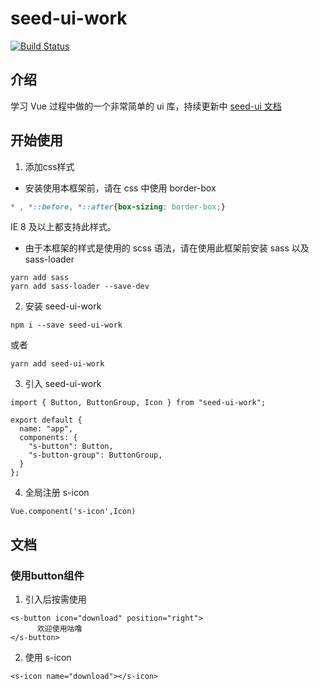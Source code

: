 # seed-ui-work
[![Build Status](https://travis-ci.org/SethLee23/seed-ui.svg?branch=master)](https://travis-ci.org/SethLee23/seed-ui)

## 介绍
学习 Vue 过程中做的一个非常简单的 ui 库，持续更新中
[seed-ui 文档]( https://sethlee23.github.io/seed-ui/)
## 开始使用

1. 添加css样式
* 安装使用本框架前，请在 css 中使用 border-box
```css
* , *::before, *::after{box-sizing: border-box;}
```
IE 8 及以上都支持此样式。
* 由于本框架的样式是使用的 scss 语法，请在使用此框架前安装 sass 以及 sass-loader 
```
yarn add sass
yarn add sass-loader --save-dev
```
2. 安装 seed-ui-work
```
npm i --save seed-ui-work
```
或者
```
yarn add seed-ui-work
```
3. 引入 seed-ui-work
```
import { Button, ButtonGroup, Icon } from "seed-ui-work";

export default {
  name: "app",
  components: {
    "s-button": Button,
    "s-button-group": ButtonGroup,
  }
};
```
4. 全局注册 s-icon
```
Vue.component('s-icon',Icon)
``` 
## 文档
### 使用button组件
1. 引入后按需使用 <s-button> 
```
<s-button icon="download" position="right">
      欢迎使用咕噜
</s-button>
```
2. 使用 s-icon
```
<s-icon name="download"></s-icon>
```



